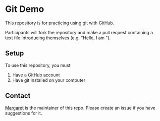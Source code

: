 # Git Demo

This repository is for practicing using git with GitHub.

Participants will fork the repository and make a pull request containing a text file introducing themselves (e.g. "Hello, I am <username>").

## Setup

To use this repository, you must

1. Have a GitHub account
2. Have git installed on your computer

## Contact

[Margaret](https://github.com/margaret) is the maintainer of this repo. Please create an issue if you have suggestions for it.
